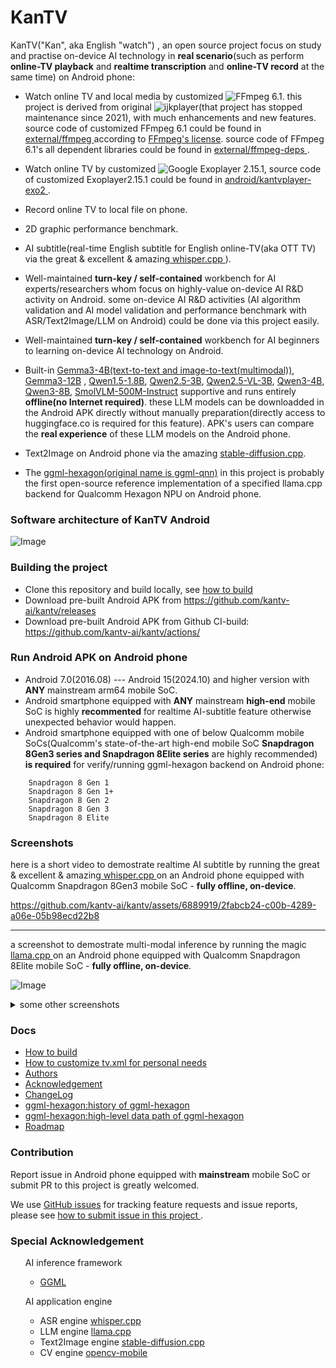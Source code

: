# KanTV

KanTV("Kan", aka English "watch") , an open source project focus on study and practise on-device AI technology in <b>real scenario</b>(such as perform <b>online-TV playback</b> and <b>realtime transcription</b> and <b>online-TV record</b> at the same time) on Android phone:


- Watch online TV and local media by customized ![FFmpeg 6.1](https://github.com/kantv-ai/FFmpeg). this project is derived from original ![ijkplayer](https://github.com/kantv-ai/kantv/tree/kantv-initial)(that project has stopped maintenance since 2021), with much enhancements and new features. source code of customized FFmpeg 6.1 could be found in <a href="https://github.com/kantv-ai/kantv/tree/master/external/ffmpeg-6.1"> external/ffmpeg </a>according to <a href="https://ffmpeg.org/legal.html">FFmpeg's license</a>. source code of FFmpeg 6.1's all dependent libraries could be found in <a href="https://github.com/kantv-ai/kantv/tree/master/external/ffmpeg-deps"> external/ffmpeg-deps </a>.

- Watch online TV by customized ![Google Exoplayer 2.15.1](https://github.com/google/ExoPlayer), source code of customized Exoplayer2.15.1 could be found in <a href="https://github.com/kantv-ai/kantv/tree/master/android/kantvplayer-exo2"> android/kantvplayer-exo2 </a>.

- Record online TV to local file on phone.

- 2D graphic performance benchmark.

- AI subtitle(real-time English subtitle for English online-TV(aka OTT TV) via the great & excellent & amazing<a href="https://github.com/ggerganov/whisper.cpp"> whisper.cpp </a>).

- Well-maintained <b>turn-key / self-contained</b> workbench for AI experts/researchers whom focus on highly-value on-device AI R&D activity on Android. some on-device AI R&D activities (AI algorithm validation and AI model validation and performance benchmark with ASR/Text2Image/LLM on Android) could be done via this project easily.

- Well-maintained <b>turn-key / self-contained</b> workbench for AI beginners to learning on-device AI technology on Android.

- Built-in [Gemma3-4B(text-to-text and image-to-text(multimodal))](https://huggingface.co/ggml-org/gemma-3-4b-it-GGUF/tree/main), [Gemma3-12B](https://huggingface.co/ggml-org/gemma-3-12b-it-GGUF/) , [Qwen1.5-1.8B](https://huggingface.co/Qwen/Qwen1.5-1.8B-Chat-GGUF), [Qwen2.5-3B](https://huggingface.co/Qwen/Qwen2.5-3B-Instruct-GGUF), [Qwen2.5-VL-3B](https://huggingface.co/ggml-org/Qwen2.5-VL-3B-Instruct-GGUF), [Qwen3-4B](https://huggingface.co/Qwen/Qwen3-4B/tree/main), [Qwen3-8B](https://huggingface.co/Qwen/Qwen3-8B), [SmolVLM-500M-Instruct](https://huggingface.co/ggml-org/SmolVLM-500M-Instruct-GGUF/tree/main) supportive and runs entirely <b>offline(no Internet required)</b>. these LLM models can be downloadded in the Android APK directly without manually preparation(directly access to huggingface.co is required for this feature). APK's users can compare the <b>real experience</b> of these LLM models on the Android phone.

- Text2Image on Android phone via the amazing [stable-diffusion.cpp](https://github.com/leejet/stable-diffusion.cpp).

- The [ggml-hexagon(original name is ggml-qnn)](https://github.com/kantv-ai/kantv/blob/master/core/ggml/llamacpp/ggml/src/ggml-hexagon/ggml-hexagon.cpp)  in this project is probably the first open-source reference implementation of a specified llama.cpp backend for Qualcomm Hexagon NPU on Android phone.

### Software architecture of KanTV Android

![Image](https://github.com/user-attachments/assets/90b62f15-8439-4d7c-9e7a-ed05eaf8403a)

### Building the project

- Clone this repository and build locally, see [how to build](./docs/how-to-build.md)
- Download pre-built Android APK from https://github.com/kantv-ai/kantv/releases
- Download pre-built Android APK from Github CI-build: https://github.com/kantv-ai/kantv/actions/

### Run Android APK on Android phone
- Android 7.0(2016.08) --- Android 15(2024.10) and higher version with <b>ANY</b> mainstream arm64 mobile SoC.
- Android smartphone equipped with <b>ANY</b> mainstream <b>high-end</b> mobile SoC is highly <b>recommented</b> for realtime AI-subtitle feature otherwise unexpected behavior would happen.
- Android smartphone equipped with one of below Qualcomm mobile SoCs(Qualcomm's state-of-the-art high-end mobile SoC <b>Snapdragon 8Gen3 series and Snapdragon 8Elite series</b> are highly recommended) <b>is required</b> for verify/running ggml-hexagon backend on Android phone:
```
    Snapdragon 8 Gen 1
    Snapdragon 8 Gen 1+
    Snapdragon 8 Gen 2
    Snapdragon 8 Gen 3
    Snapdragon 8 Elite
```


### Screenshots

here is a short video to demostrate realtime AI subtitle by running the great & excellent & amazing<a href="https://github.com/ggerganov/whisper.cpp"> whisper.cpp </a> on an Android phone equipped with Qualcomm Snapdragon 8Gen3 mobile SoC - <b>fully offline, on-device</b>.

https://github.com/kantv-ai/kantv/assets/6889919/2fabcb24-c00b-4289-a06e-05b98ecd22b8

----

a screenshot to demostrate multi-modal inference by running the magic <a href="https://github.com/ggerganov/llama.cpp"> llama.cpp </a> on an Android phone equipped with Qualcomm Snapdragon 8Elite mobile SoC  - <b>fully offline, on-device</b>.

![Image](https://github.com/user-attachments/assets/c406951a-383a-4943-a58d-cda401148f9e)




<details>
  <summary>some other screenshots</summary>
  <ol>

![Image](https://github.com/user-attachments/assets/d9c9bc39-d0d8-4d50-b74d-59152de28d6d)

![Image](https://github.com/user-attachments/assets/025a8ff0-7584-4df2-97a5-f4e655a52e0f)


----

a screenshot to demostrate ASR inference by running the excellent <a href="https://github.com/ggerganov/whisper.cpp"> whisper.cpp </a> on an Android phone equipped with Qualcomm Snapdragon 8Gen3 mobile SoC - <b>fully offline, on-device</b>.

![Image](https://github.com/user-attachments/assets/46856bf2-cc4b-4b0a-9209-d07825fba2e7)


----
a screenshot to demostrate Text-2-Image inference by running the amazaing <a href="https://github.com/leejet/stable-diffusion.cpp"> stable-diffusion.cpp </a> on an Android phone equipped with Qualcomm Snapdragon 8Elite mobile SoC - <b>fully offline, on-divice</b>.

![713992135](https://github.com/user-attachments/assets/fd6de03a-1f26-45b9-8336-078f928a98b6)

----
a screenshot to demostrate download LLM model in APK.

![1213951738](https://github.com/user-attachments/assets/5a0a965e-1752-475e-a2c1-63e6f60a9009)
![1242080159](https://github.com/user-attachments/assets/32586234-4b2c-4d43-b0ab-498c56de44b3)

  </ol>
</details>




### Docs
- [How to build](./docs/how-to-build.md)
- [How to customize tv.xml for personal needs](./docs/how-to-customize-tv-xml.md)
- [Authors](./AUTHORS)
- [Acknowledgement](./docs/acknowledgement.md)
- [ChangeLog](./release/README.md)
- [ggml-hexagon:history of ggml-hexagon](https://github.com/zhouwg/ggml-hexagon/discussions/18)
- [ggml-hexagon:high-level data path of ggml-hexagon](https://github.com/zhouwg/ggml-hexagon/discussions/33)
- [Roadmap](https://github.com/kantv-ai/kantv/discussions/262)


### Contribution

Report issue in Android phone equipped with <b>mainstream</b> mobile SoC or submit PR to this project is greatly welcomed.

We use [GitHub issues](https://github.com/kantv-ai/kantv/issues) for tracking feature requests and issue reports, please see [how to submit issue in this project ](https://github.com/kantv-ai/kantv/issues/1).

<!--
comment out this section because some contributors in the upstream project might-be don't want to be appeared here

### Contributors

[![Contributors](http://contrib.nn.ci/api?repo=kantv-ai/kantv)](https://github.com/kantv-ai/kantv/graphs/contributors)

-->


### Special Acknowledgement

 <ul>AI inference framework

   <ul>
  <li>
   <a href="https://github.com/ggml-org/ggml">GGML</a>
   </li>


  </ul>

  </ul>

 <ul>AI application engine

  <ul>
  <li>
   ASR engine <a href="https://github.com/ggml-org/whisper.cpp">whisper.cpp</a>
  </li>

   <li>
  LLM engine <a href="https://github.com/ggml-org/llama.cpp">llama.cpp</a>
  </li>

  <li>
   Text2Image engine <a href="https://github.com/leejet/stable-diffusion.cpp">stable-diffusion.cpp</a>
  </li>

  <li>
   CV engine <a href="https://github.com/nihui/opencv-mobile">opencv-mobile</a>
  </li>

  </ul>

  </ul>
